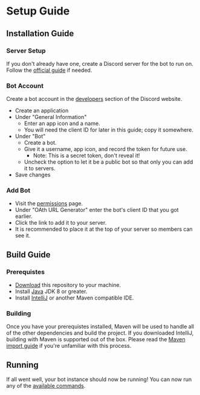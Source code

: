 # Setup Guide

## Installation Guide

### Server Setup
If you don't already have one, create a Discord server for the bot to run on. 
Follow the [official guide](https://support.discordapp.com/hc/en-us/articles/204849977-How-do-I-create-a-server-) if needed.

### Bot Account
Create a bot account in the [developers](https://discordapp.com/developers/applications/me) section of the Discord website.
- Create an application
- Under "General Information" 
	- Enter an app icon and a name.
	- You will need the client ID for later in this guide; copy it somewhere.
- Under "Bot"
	- Create a bot.
	- Give it a username, app icon, and record the token for future use.
		- Note: This is a secret token, don't reveal it!
	- Uncheck the option to let it be a public bot so that only you can add it to servers.
- Save changes

### Add Bot
- Visit the [permissions](https://discordapi.com/permissions.html) page.
- Under "OAth URL Generator" enter the bot's client ID that you got earlier.
- Click the link to add it to your server.
- It is recommended to place it at the top of your server so members can see it.

## Build Guide

### Prerequistes
- [Download](https://github.com/JakeJMattson/RoleBot/archive/master.zip) this repository to your machine.
- Install [Java](https://www.oracle.com/technetwork/java/javase/downloads/index.html) JDK 8 or greater.
- Install [IntelliJ](https://www.jetbrains.com/idea/download/#section=windows) or another Maven compatible IDE.

### Building
Once you have your prerequistes installed, Maven will be used to handle all of the other dependencies and build the project.
If you downloaded IntelliJ, building with Maven is supported out of the box. Please read the [Maven import guide](https://www.jetbrains.com/help/idea/2018.3/maven-support.html#maven_import_project_start) if you're unfamiliar with this process.

## Running
If all went well, your bot instance should now be running! You can now run any of the [available commands](Commands.md).
